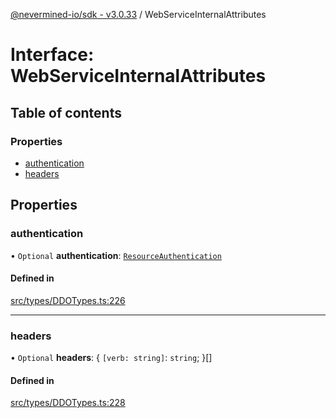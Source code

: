 [@nevermined-io/sdk - v3.0.33](../code-reference.md) / WebServiceInternalAttributes

# Interface: WebServiceInternalAttributes

## Table of contents

### Properties

- [authentication](WebServiceInternalAttributes.md#authentication)
- [headers](WebServiceInternalAttributes.md#headers)

## Properties

### authentication

• `Optional` **authentication**: [`ResourceAuthentication`](ResourceAuthentication.md)

#### Defined in

[src/types/DDOTypes.ts:226](https://github.com/nevermined-io/sdk-js/blob/3d639fcb0e672437e35812b11fb840dbd7e96061/src/types/DDOTypes.ts#L226)

---

### headers

• `Optional` **headers**: \{ `[verb: string]`: `string`; }[]

#### Defined in

[src/types/DDOTypes.ts:228](https://github.com/nevermined-io/sdk-js/blob/3d639fcb0e672437e35812b11fb840dbd7e96061/src/types/DDOTypes.ts#L228)
